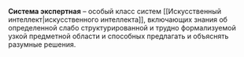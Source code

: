 **Система экспертная** – особый класс систем [[Искусственный интеллект|искусственного интеллекта]], включающих знания об определенной слабо структурированной и трудно формализуемой узкой предметной области и способных предлагать и объяснять разумные решения.